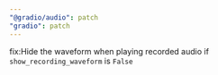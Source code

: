 ```yaml
---
"@gradio/audio": patch
"gradio": patch
---
```


fix:Hide the waveform when playing recorded audio if `show_recording_waveform` is `False`
